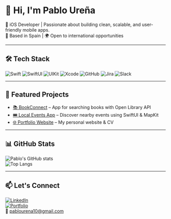 # 👋 Hi, I'm Pablo Ureña

🚀 iOS Developer | Passionate about building clean, scalable, and user-friendly mobile apps.  
📍 Based in Spain | 🌍 Open to international opportunities  

---

## 🛠 Tech Stack
![Swift](https://img.shields.io/badge/-Swift-orange?logo=swift&logoColor=white)
![SwiftUI](https://img.shields.io/badge/-SwiftUI-blue?logo=swift&logoColor=white)
![UIKit](https://img.shields.io/badge/-UIKit-lightgrey?logo=apple&logoColor=black)
![Xcode](https://img.shields.io/badge/-Xcode-blue?logo=xcode&logoColor=white)
![GitHub](https://img.shields.io/badge/-GitHub-black?logo=github)
![Jira](https://img.shields.io/badge/-Jira-blue?logo=jira&logoColor=white)
![Slack](https://img.shields.io/badge/-Slack-purple?logo=slack&logoColor=white)

---

## 📂 Featured Projects
- [📚 BookConnect](https://github.com/tu-repo-bookconnect) – App for searching books with Open Library API  
- [🎟 Local Events App](https://github.com/tu-repo-eventos) – Discover nearby events using SwiftUI & MapKit  
- [🌐 Portfolio Website](https://pablourena.com) – My personal website & CV  

---

## 📊 GitHub Stats
![Pablo's GitHub stats](https://github-readme-stats.vercel.app/api?username=pablourena&show_icons=true&theme=tokyonight)  
![Top Langs](https://github-readme-stats.vercel.app/api/top-langs/?username=pablourena&layout=compact&theme=tokyonight)

---

## 📫 Let's Connect
[![LinkedIn](https://img.shields.io/badge/-LinkedIn-blue?logo=linkedin&logoColor=white)](https://www.linkedin.com/in/pablourenasimon/)  
[![Portfolio](https://img.shields.io/badge/-Portfolio-black?logo=web&logoColor=white)](https://www.pablourena.com)  
📧 pablourena10@gmail.com
